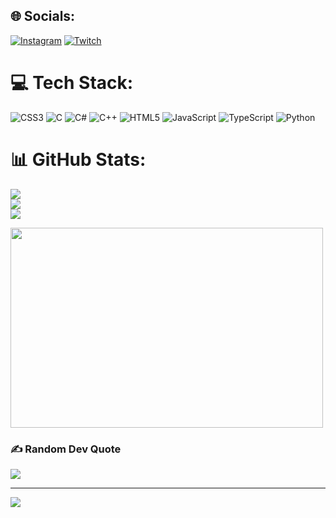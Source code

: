 

## 🌐 Socials:
[![Instagram](https://img.shields.io/badge/Instagram-%23E4405F.svg?logo=Instagram&logoColor=white)](https://instagram.com/eskimo_bokare) [![Twitch](https://img.shields.io/badge/Twitch-%239146FF.svg?logo=Twitch&logoColor=white)](https://twitch.tv/eskimo_tempo) 

# 💻 Tech Stack:
![CSS3](https://img.shields.io/badge/css3-%231572B6.svg?style=for-the-badge&logo=css3&logoColor=white) ![C](https://img.shields.io/badge/c-%2300599C.svg?style=for-the-badge&logo=c&logoColor=white) ![C#](https://img.shields.io/badge/c%23-%23239120.svg?style=for-the-badge&logo=c-sharp&logoColor=white) ![C++](https://img.shields.io/badge/c++-%2300599C.svg?style=for-the-badge&logo=c%2B%2B&logoColor=white) ![HTML5](https://img.shields.io/badge/html5-%23E34F26.svg?style=for-the-badge&logo=html5&logoColor=white) ![JavaScript](https://img.shields.io/badge/javascript-%23323330.svg?style=for-the-badge&logo=javascript&logoColor=%23F7DF1E) ![TypeScript](https://img.shields.io/badge/typescript-%23007ACC.svg?style=for-the-badge&logo=typescript&logoColor=white) ![Python](https://img.shields.io/badge/python-3670A0?style=for-the-badge&logo=python&logoColor=ffdd54)
# 📊 GitHub Stats:
![](https://github-readme-stats.vercel.app/api?username=SoumyaBokare&theme=synthwave&hide_border=false&include_all_commits=false&count_private=false)<br/>
![](https://github-readme-streak-stats.herokuapp.com/?user=SoumyaBokare&theme=synthwave&hide_border=false)<br/>
![](https://github-readme-stats.vercel.app/api/top-langs/?username=SoumyaBokare&theme=synthwave&hide_border=false&include_all_commits=false&count_private=false&layout=compact)

<p><img align="center"src="https://tenor.com/view/coding-gif-18657810" width="500" height="320"/></p>

### ✍️ Random Dev Quote
![](https://quotes-github-readme.vercel.app/api?type=horizontal&theme=tokyonight)

---
[![](https://visitcount.itsvg.in/api?id=SoumyaBokare&icon=9&color=6)](https://visitcount.itsvg.in)

<!-- Proudly created with GPRM ( https://gprm.itsvg.in ) -->
